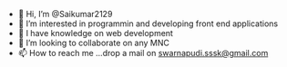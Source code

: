 - 👋 Hi, I’m @Saikumar2129
- 👀 I’m interested in programmin and developing front end applications
- 🌱 I have knowledge on web development
- 💞️ I’m looking to collaborate on any MNC
- 📫 How to reach me ...drop a mail on swarnapudi.sssk@gmail.com

<!---
Saikumar2129/Saikumar2129 is a ✨ special ✨ repository because its `README.md` (this file) appears on your GitHub profile.
You can click the Preview link to take a look at your changes.
--->
